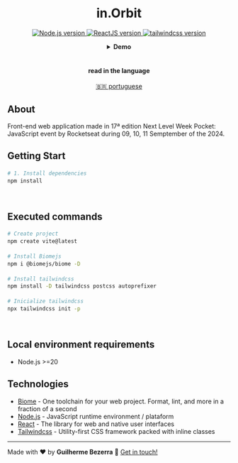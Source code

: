 <h1 align="center">
    <br>
    in.Orbit
</h1>

<p align="center">
  <a href="https://nodejs.org">
    <img alt="Node.js version" src="https://img.shields.io/badge/node.js-v20.16.0-43853D?style=flat&logo=node.js&logoColor=white&labelColor=43853D&color=5a5a5a">
  </a>
  <a href="https://react.dev">
    <img alt="ReactJS version" src="https://img.shields.io/badge/react-v0.74.2-blue?logo=react&labelColor=20232A&color=5a5a5a">
  </a>
  <a href="https://tailwindcss.com">
    <img alt="tailwindcss version" src="https://img.shields.io/badge/tailwindcss-v3.4.11-0b1120?logo=tailwindcss&labelColor=0b1120&color=5a5a5a" target="_blank">
  </a>
</p>

<div align="center">
  <details>
  <summary><b>Demo</b></summary>
  <div style="width: 90%;">
    <img alt="app usage application demonstration" src="demo.gif" />
  </div>
  </details>
</div>

<br>

<div align="center">
  <h4 align="center">read in the language</h4>
  <a href="https://github.com/gbdsantos/next-level-week/blob/master/17-edition/web/README.pt-BR.md" hreflang="pt-br" alt="pt-br">🇧🇷 portuguese
  </a>
</div>

## About

Front-end web application made in 17ª edition Next Level Week Pocket: JavaScript event by Rocketseat during 09, 10, 11 Semptember of the 2024.

## Getting Start

```Bash
# 1. Install dependencies
npm install
```

<br>

## Executed commands

```bash
# Create project
npm create vite@latest

# Install Biomejs
npm i @biomejs/biome -D

# Install tailwindcss
npm install -D tailwindcss postcss autoprefixer

# Inicialize tailwindcss
npx tailwindcss init -p
```

<br>

## Local environment requirements

- Node.js >=20

## Technologies

- [Biome](https://biomejs.dev "Biomejs") - One toolchain for your web project. Format, lint, and more in a fraction of a second
- [Node.js](https://nodejs.org "Node.js") - JavaScript runtime environment / plataform
- [React](https://react.dev "React - The library for web and native user interfaces") - The library for web and native user interfaces
- [Tailwindcss](https://tailwindcss.com "Tailwindcss") - Utility-first CSS framework packed with inline classes


---

Made with ❤️ by **Guilherme Bezerra** 👋 [Get in touch!](https://www.linkedin.com/in/gbdsantos "LinkedIn - Guilherme Bezerra")